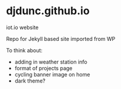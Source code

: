 # djdunc.github.io
iot.io website

Repo for Jekyll based site imported from WP

To think about:
- adding in weather station info
- format of projects page
- cycling banner image on home
- dark theme?

